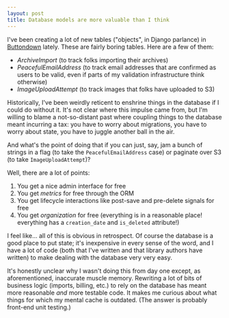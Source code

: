 ```yaml
---
layout: post
title: Database models are more valuable than I think
---
```

I've been creating a lot of new tables ("objects", in Django parlance) in [Buttondown](https://buttondown.email) lately.  These are fairly boring tables.  Here are a few of them:

- _ArchiveImport_ (to track folks importing their archives)
- _PeacefulEmailAddress_ (to track email addresses that are confirmed as users to be valid, even if parts of my validation infrastructure think otherwise)
- _ImageUploadAttempt_ (to track images that folks have uploaded to S3)

Historically, I've been weirdly reticent to enshrine things in the database if I could do without it.  It's not clear where this impulse came from, but I'm willing to blame a not-so-distant past where coupling things to the database meant incurring a tax: you have to worry about migrations, you have to worry about state, you have to juggle another ball in the air.

And what's the point of doing that if you can just, say, jam a bunch of strings in a flag (to take the `PeacefulEmailAddress` case) or paginate over S3 (to take `ImageUploadAttempt`)?

Well, there are a lot of points:

1. You get a nice admin interface for free
2. You get _metrics_ for free through the ORM
3. You get lifecycle interactions like post-save and pre-delete signals for free
4. You get _organization_ for free (everything is in a reasonable place! everything has a `creation_date` and `is_deleted` attribute!)

I feel like... all of this is obvious in retrospect.  Of course the database is a good place to put state; it's inexpensive in every sense of the word, and I have a lot of code (both that I've written and that library authors have written) to make dealing with the database very very easy.

It's honestly unclear why I wasn't doing this from day one except, as aforementioned, inaccurate muscle memory.  Rewriting a lot of bits of business logic (imports, billing, etc.) to rely on the database has meant more reasonable _and_ more testable code.  It makes me curious about what things for which my mental cache is outdated.  (The answer is probably front-end unit testing.)
